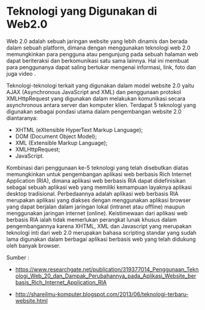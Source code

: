 # Teknologi yang Digunakan di Web2.0

Web 2.0 adalah sebuah jaringan website yang lebih dinamis dan berada dalam sebuah platform, 
dimana dengan menggunakan teknologi web 2.0 memungkinkan para pengguna atau pengunjung pada 
sebuah halaman web dapat beriteraksi dan berkomunikasi satu sama lainnya. Hal ini membuat 
para penggunanya dapat saling bertukar mengenai informasi, link, foto dan juga video . 

Teknologi-teknologi  terkait   yang   digunakan dalam model website   2.0   yaitu   AJAX 
(Asynchronous JavaScript and XML) dan penggunaan protokol XMLHttpRequest yang digunakan 
dalam melakukan komunikasi secara asynchronous antara server dan komputer klien. 
Terdapat 5 teknologi yang digunakan sebagai pondasi utama dalam pengembangan website 2.0 
diantaranya: 
* XHTML (eXtensible HyperText Markup Language);
* DOM (Document Object Model);
* XML (Extensible Markup Language);
* XMLHttpRequest;
* JavaScript.

Kombinasi dari  penggunaan   ke-5   teknologi yang telah   disebutkan   diatas memungkinkan untuk 
pengembangan aplikasi web berbasis Rich Internet Application (RIA), dimana aplikasi web berbasis RIA 
dapat  didefinisikan sebagai  sebuah aplikasi  web  yang memiliki  kemampuan  layaknya aplikasi desktop 
tradisional. Perbedaannya   adalah   aplikasi web  berbasis   RIA  merupakan aplikasi  yang   diakses 
dengan menggunakan aplikasi browser yang dapat berjalan dalam jaringan lokal (intranet atau offline) 
maupun menggunakan jaringan internet (online). Keistimewaan dari aplikasi web berbasis  RIA ialah tidak 
memerlukan perangkat lunak khusus dalam pengembangannya karena XHTML, XML dan Javascript 
yang merupakan teknologi inti dari web 2.0 merupakan bahasa scripting standar yang sudah lama digunakan 
dalam berbagai aplikasi berbasis web yang telah didukung oleh banyak browser. 

Sumber :
* https://www.researchgate.net/publication/319377014_Penggunaan_Teknologi_Web_20_dan_Dampak_Perubahannya_pada_Aplikasi_Website_berbasis_Rich_Internet_Application_RIA

* http://shareilmu-komputer.blogspot.com/2013/06/teknologi-terbaru-website.html